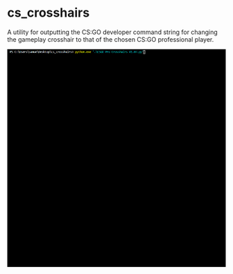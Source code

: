 # cs_crosshairs

A utility for outputting the CS:GO developer command string for changing the gameplay crosshair to that of the chosen CS:GO professional player.

![Demo](demo.gif)